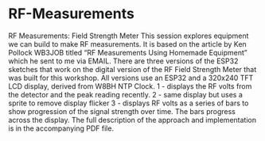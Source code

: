 # RF-Measurements
RF Measurements: Field Strength Meter
This session explores equipment we can build to make RF measurements. It is based on the
article by Ken Pollock WB3JOB titled “RF Measurements Using Homemade Equipment” which
he sent to me via EMAIL.
There are three versions of the ESP32 sketches that work on the digital version of the 
RF Field Strength Meter that was built for this workshop.  All versions use an ESP32 and 
a 320x240 TFT LCD display, derived from W8BH NTP Clock.
1 - displays the RF volts from the detector and the peak reading recently.
2 - same display but uses a sprite to remove display flicker
3 - displays RF volts as a series of bars to show progression of the signal strength 
over time.  The bars progress across the display.
The full description of the approach and implementation is in the accompanying PDF file.

